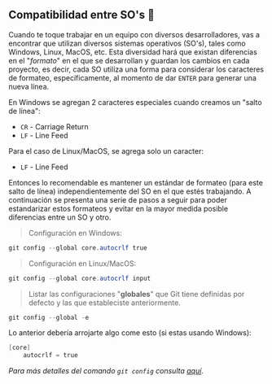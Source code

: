 ## **Compatibilidad entre SO's 📳**

Cuando te toque trabajar en un equipo con diversos desarrolladores, vas a encontrar que utilizan diversos sistemas operativos (SO's), tales como Windows, Linux, MacOS, etc. Esta diversidad hará que existan diferencias en el "*formato*" en el que se desarrollan y guardan los cambios en cada proyecto, es decir, cada SO utiliza una forma para considerar los caracteres de formateo, específicamente, al momento de dar `ENTER` para generar una nueva línea.

En Windows se agregan 2 caracteres especiales cuando creamos un "salto de línea":
* `CR` - Carriage Return
* `LF` -  Line Feed

Para el caso de Linux/MacOS, se agrega solo un caracter:  
* `LF` - Line Feed

Entonces lo recomendable es mantener un estándar de formateo (para este salto de línea) independientemente del SO en el que estés trabajando. A continuación se presenta una serie de pasos a seguir para poder estandarizar estos formateos y evitar en la mayor medida posible diferencias entre un SO y otro.  

> Configuración en Windows:
```powershell
git config --global core.autocrlf true
```
> Configuración en Linux/MacOS:
```powershell
git config --global core.autocrlf input
```
> Listar las configuraciones "**globales**" que Git tiene definidas por defecto y las que estableciste anteriormente.
```powershell
git config --global -e
```
Lo anterior debería arrojarte algo come esto (si estas usando Windows):
```powershell
[core]
	autocrlf = true
```
*Para más detalles del comando `git config` consulta [aquí](https://git-scm.com/docs/git-config "Documentación oficial")*.